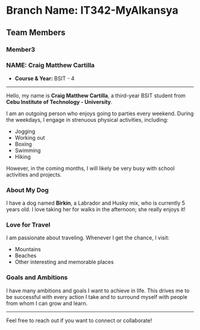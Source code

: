 # Branch Name: IT342-MyAlkansya

## Team Members

### Member3
### NAME: Craig Matthew Cartilla
- **Course & Year:** BSIT - 4

---

Hello, my name is **Craig Matthew Cartilla**, a third-year BSIT student from **Cebu Institute of Technology - University**. 

I am an outgoing person who enjoys going to parties every weekend. During the weekdays, I engage in strenuous physical activities, including:

- Jogging
- Working out
- Boxing
- Swimming
- Hiking

However, in the coming months, I will likely be very busy with school activities and projects.

### About My Dog
I have a dog named **Birkin**, a Labrador and Husky mix, who is currently 5 years old. I love taking her for walks in the afternoon; she really enjoys it!

### Love for Travel
I am passionate about traveling. Whenever I get the chance, I visit:

- Mountains
- Beaches
- Other interesting and memorable places

### Goals and Ambitions
I have many ambitions and goals I want to achieve in life. This drives me to be successful with every action I take and to surround myself with people from whom I can grow and learn.

---

Feel free to reach out if you want to connect or collaborate!
